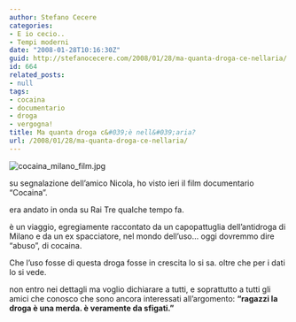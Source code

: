 ```yaml
---
author: Stefano Cecere
categories:
- E io cecio..
- Tempi moderni
date: "2008-01-28T10:16:30Z"
guid: http://stefanocecere.com/2008/01/28/ma-quanta-droga-ce-nellaria/
id: 664
related_posts:
- null
tags:
- cocaina
- documentario
- droga
- vergogna!
title: Ma quanta droga c&#039;è nell&#039;aria?
url: /2008/01/28/ma-quanta-droga-ce-nellaria/
---
```


![cocaina_milano_film.jpg](http://stefanocecere.com/wp-content/uploads/sites/3/2008/01/cocaina_milano_film.jpg)

su segnalazione dell&#8217;amico Nicola, ho visto ieri il film documentario &#8220;Cocaina&#8221;.
  
era andato in onda su Rai Tre qualche tempo fa.

è un viaggio, egregiamente raccontato da un capopattuglia dell&#8217;antidroga di Milano e da un ex spacciatore, nel mondo dell&#8217;uso&#8230; oggi dovremmo dire &#8220;abuso&#8221;, di cocaina.

Che l&#8217;uso fosse di questa droga fosse in crescita lo si sa. oltre che per i dati lo si vede.

non entro nei dettagli ma voglio dichiarare a tutti, e soprattutto a tutti gli amici che conosco che sono ancora interessati all&#8217;argomento: **&#8220;ragazzi la droga è una merda. è veramente da sfigati.&#8221;**